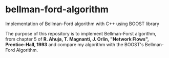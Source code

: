 # bellman-ford-algorithm
Implementation of Bellman-Ford algorithm with C++ using BOOST library 

The purpose of this repository is to implement Bellman-Forst algorithm, from chapter 5 of **R. Ahuja, T. Magnanti, J. Orlin, "Network Flows", Prentice-Hall, 1993** and compare my algorithm with the BOOST's Bellman-Ford Algorithm.
